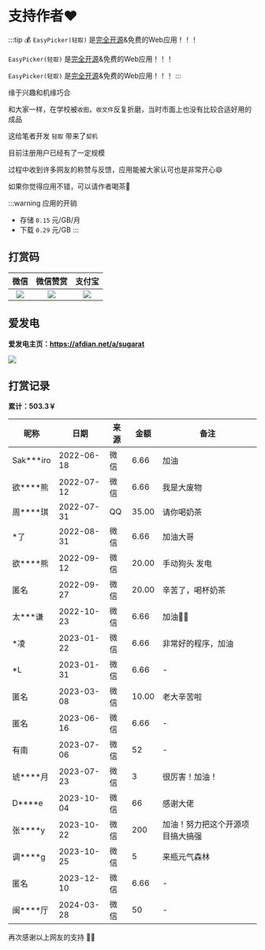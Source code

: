 # 支持作者❤️

:::tip 💰
`EasyPicker(轻取)` 是[完全开源](https://github.com/ATQQ/easypicker2-client)&免费的Web应用！！！

`EasyPicker(轻取)` 是[完全开源](https://github.com/ATQQ/easypicker2-client)&免费的Web应用！！！

`EasyPicker(轻取)` 是[完全开源](https://github.com/ATQQ/easypicker2-client)&免费的Web应用！！！
:::

缘于兴趣和机缘巧合

和大家一样，在学校被`收图`，`收文件`反复折磨，当时市面上也没有比较合适好用的成品

这给笔者开发 `轻取` 带来了`契机`

目前注册用户已经有了一定规模

过程中收到许多网友的称赞与反馈，应用能被大家认可也是非常开心😄

如果你觉得应用不错，可以请作者喝茶🍵

:::warning 应用的开销
* 存储 `0.15` 元/GB/月
* 下载 `0.29` 元/GB
:::

## 打赏码
|                                  微信                                   |                                微信赞赏                                 |                                 支付宝                                  |
| :---------------------------------------------------------------------: | :---------------------------------------------------------------------: | :---------------------------------------------------------------------: |
| ![](https://img.cdn.sugarat.top/mdImg/MTY1MTU0NzQ0MjMzNA==651547442334) | ![](https://img.cdn.sugarat.top/mdImg/MTY0Nzc1NTYyOTE5Mw==647755629193) | ![](https://img.cdn.sugarat.top/mdImg/MTY1MTU0NzQyOTg0OA==651547429848) |

## 爱发电

**爱发电主页：https://afdian.net/a/sugarat**

![](https://img.cdn.sugarat.top/mdImg/sugar/b521e25334ad5bc378cb95288f4a1039)


## 打赏记录
**累计：503.3￥**

| 昵称      | 日期       | 来源 | 金额  | 备注                             |
| --------- | ---------- | ---- | ----- | -------------------------------- |
| Sak***iro | 2022-06-18 | 微信 | 6.66  | 加油                             |
| 欲****熊  | 2022-07-12 | 微信 | 6.66  | 我是大废物                       |
| 周****琪  | 2022-07-31 | QQ   | 35.00 | 请你喝奶茶                       |
| *了       | 2022-08-31 | 微信 | 6.66  | 加油大哥                         |
| 欲****熊  | 2022-09-12 | 微信 | 20.00 | 手动狗头 发电                    |
| 匿名      | 2022-09-27 | 微信 | 20.00 | 辛苦了，喝杯奶茶                 |
| 太***谦   | 2022-10-23 | 微信 | 6.66  | 加油💪🏻                            |
| *凌       | 2023-01-22 | 微信 | 6.66  | 非常好的程序，加油               |
| *L        | 2023-01-31 | 微信 | 6.66  | -                                |
| 匿名      | 2023-03-08 | 微信 | 10.00 | 老大辛苦啦                       |
| 匿名      | 2023-06-16 | 微信 | 6.66  | -                                |
| 有南      | 2023-07-06 | 微信 | 52    | -                                |
| 琥****月  | 2023-07-23 | 微信 | 3     | 很厉害！加油！                   |
| D****e    | 2023-10-04 | 微信 | 66    | 感谢大佬                         |
| 张****y   | 2023-10-22 | 微信 | 200   | 加油！努力把这个开源项目搞大搞强 |
| 调****g   | 2023-10-25 | 微信 | 5     | 来瓶元气森林                     |
| 匿名      | 2023-12-10 | 微信 | 6.66  | -                                |
| 闽****厅  | 2024-03-28 | 微信 | 50    | -                                |


再次感谢以上网友的支持 💐💐